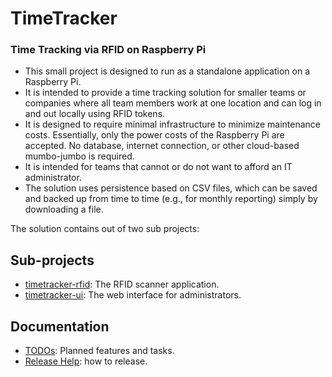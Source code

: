 TimeTracker
===========

### Time Tracking via RFID on Raspberry Pi

* This small project is designed to run as a standalone application on a Raspberry Pi.
* It is intended to provide a time tracking solution for smaller teams or companies where all team members work at one
  location and can log in and out locally using RFID tokens.
* It is designed to require minimal infrastructure to minimize maintenance costs. Essentially, only the power costs of
  the Raspberry Pi are accepted. No database, internet connection, or other cloud-based mumbo-jumbo is required.
* It is intended for teams that cannot or do not want to afford an IT administrator.
* The solution uses persistence based on CSV files, which can be saved and backed up from time to time (e.g., for
  monthly reporting) simply by downloading a file.

The solution contains out of two sub projects:

## Sub-projects

* [timetracker-rfid](timetracker-rfid/README.md): The RFID scanner application.
* [timetracker-ui](timetracker-ui/README.md):  The web interface for administrators.

## Documentation

* [TODOs](todos.md): Planned features and tasks.
* [Release Help](release.md): how to release.
